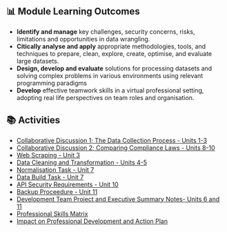 ##  📊 Module Learning Outcomes

- **Identify and manage** key challenges, security concerns, risks, limitations and opportunities in data wrangling.
- **Citically analyse and apply** appropriate methodologies, tools, and techniques to prepare, clean, explore, create, optimise, and evaluate large datasets.  
- **Design, develop and evaluate** solutions for processing datasets and solving complex problems in various environments using relevant programming paradigms
- **Develop** effective teamwork skills in a virtual professional setting, adopting real life perspectives on team roles and organisation.


## 📚 Activities

- [Collaborative Discussion 1; The Data Collection Process - Units 1-3](https://sjackson-DS25.github.io/DecipheringBigData/collab_discussion1.html)
- [Collaborative Discussion 2; Comparing Compliance Laws - Units 8-10](https://sjackson-DS25.github.io/DecipheringBigData/collab_discussion2.html)
- [Web Scraping - Unit 3](https://sjackson-DS25.github.io/DecipheringBigData/webscrapingunit3.html)
- [Data Cleaning and Transformation - Units 4-5](https://sjackson-DS25.github.io/DecipheringBigData/DataCleaning.html)
- [Normalisation Task - Unit 7](https://sjackson-DS25.github.io/DecipheringBigData/normalisationunit7.html)
- [Data Build Task - Unit 7](https://sjackson-DS25.github.io/DecipheringBigData/Databuild_unit7.html)
- [API Security Requirements - Unit 10](https://sjackson-DS25.github.io/DecipheringBigData/APISecurityRequirements.html)
- [Backup Proceedure - Unit 11](https://sjackson-DS25.github.io/DecipheringBigData/BackupProceedure.html)
- [Development Team Project and Executive Summary Notes- Units 6 and 11](https://sjackson-DS25.github.io/DecipheringBigData/TeamMeetingNotes.html)
- [Professional Skills Matrix](https://sjackson-DS25.github.io/DecipheringBigData/skills-matrix.html)
- [Impact on Professional Development and Action Plan](https://sjackson-DS25.github.io/DecipheringBigData/action-plan.html)
